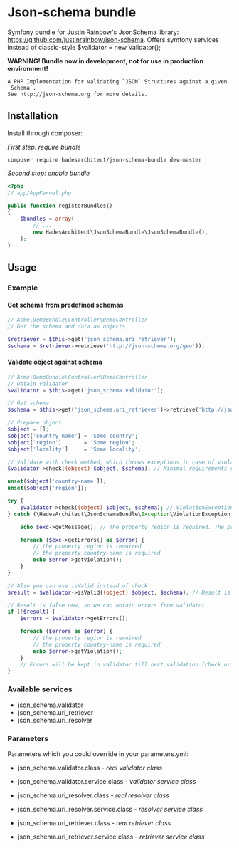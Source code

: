 # Json-schema bundle

Symfony bundle for Justin Rainbow's JsonSchema library: https://github.com/justinrainbow/json-schema. Offers symfony services instead of classic-style $validator = new Validator();

**WARNING! Bundle now in development, not for use in production environment!**

```
A PHP Implementation for validating `JSON` Structures against a given `Schema`.
See http://json-schema.org for more details.
```

## Installation

Install through composer: 

*First step: require bundle*
```
composer require hadesarchitect/json-schema-bundle dev-master
```

*Second step: enable bundle*
```php
<?php
// app/AppKernel.php

public function registerBundles()
{
    $bundles = array(
        // ...
        new HadesArchitect\JsonSchemaBundle\JsonSchemaBundle(),
    );
}
```

## Usage

### Example

#### Get schema from predefined schemas

```php
// Acme\DemoBundle\Controller\DemoController
// Get the schema and data as objects

$retriever = $this->get('json_schema.uri_retriever');
$schema = $retriever->retrieve('http://json-schema.org/geo'));
```
#### Validate object against schema

```php
// Acme\DemoBundle\Controller\DemoController
// Obtain validator
$validator = $this->get('json_schema.validator');

// Get schema
$schema = $this->get('json_schema.uri_retriever')->retrieve('http://json-schema.org/address');

// Prepare object
$object = [];
$object['country-name'] = 'Some country';
$object['region']       = 'Some region';
$object['locality']     = 'Some locality';

// Validate with check method, which throws exceptions in case of violations
$validator->check((object) $object, $schema); // Minimal requirements satisfied, so everything is OK

unset($object['country-name']);
unset($object['region']);

try {
    $validator->check((object) $object, $schema); // ViolationException thrown.
} catch (\HadesArchitect\JsonSchemaBundle\Exception\ViolationException $exc) {

    echo $exc->getMessage(); // The property region is required. The property country-name is required.

    foreach ($exc->getErrors() as $error) {
        // the property region is required
        // the property country-name is required
        echo $error->getViolation();
    }
}

// Also you can use isValid instead of check
$result = $validator->isValid((object) $object, $schema); // Result is false, because necessary properties not set

// Result is false now, so we can obtain errors from validator
if (!$result) {
    $errors = $validator->getErrors();

    foreach ($errors as $error) {
        // the property region is required
        // the property country-name is required
        echo $error->getViolation();
    }
    // Errors will be kept in validator till next validation (check or isValid)
}
```


### Available services

* json_schema.validator
* json_schema.uri_retriever
* json_schema.uri_resolver

### Parameters

Parameters which you could override in your parameters.yml:

* json_schema.validator.class - *real validator class*
* json_schema.validator.service.class - *validator service class*

* json_schema.uri_resolver.class - *real resolver class*
* json_schema.uri_resolver.service.class - *resolver service class*

* json_schema.uri_retriever.class - *real retriever class*
* json_schema.uri_retriever.service.class - *retriever service class*
